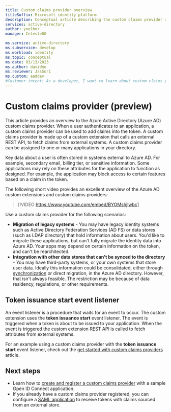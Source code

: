 ```yaml
---
title: Custom claims provider overview
titleSuffix: Microsoft identity platform
description: Conceptual article describing the custom claims provider as part of the custom authentication extension framework.
services: active-directory
author: yoelhor
manager: CelesteDG

ms.service: active-directory
ms.subservice: develop
ms.workload: identity
ms.topic: conceptual
ms.date: 03/13/2023
ms.author: davidmu
ms.reviewer: JasSuri
ms.custom: aaddev 
#Customer intent: As a developer, I want to learn about custom claims provider so that I can augment tokens with claims from an external identity system or role management system.
---
```


# Custom claims provider (preview)

This article provides an overview to the Azure Active Directory (Azure AD) custom claims provider. 
When a user authenticates to an application, a custom claims provider can be used to add  claims into the token. A custom claims provider is made up of a custom extension that calls an external REST API, to fetch claims from external systems. A custom claims provider can be assigned to one or many applications in your directory.

Key data about a user is often stored in systems external to Azure AD. For example, secondary email, billing tier, or sensitive information. Some applications may rely on these attributes for the application to function as designed. For example, the application may block access to certain features based on a claim in the token.

The following short video provides an excellent overview of the Azure AD custom extensions and custom claims providers:
> [!VIDEO https://www.youtube.com/embed/BYOMshjlwbc]

Use a custom claims provider for the following scenarios:

- **Migration of legacy systems** - You may have legacy identity systems such as Active Directory Federation Services (AD FS) or data stores (such as LDAP directory) that hold information about users. You'd like to migrate these applications, but can't fully migrate the identity data into Azure AD. Your apps may depend on certain information on the token, and can't be rearchitected.
- **Integration with other data stores that can't be synced to the directory** - You may have third-party systems, or your own systems that store user data. Ideally this information could be consolidated, either through [synchronization](../cloud-sync/what-is-cloud-sync.md) or direct migration, in the Azure AD directory. However, that isn't always feasible. The restriction may be because of data residency, regulations, or other requirements.

## Token issuance start event listener

An event listener is a procedure that waits for an event to occur. The custom extension uses the **token issuance start** event listener. The  event is triggered when a token is about to be issued to your application. When the event is triggered the custom extension REST API is called to fetch attributes from external systems.

For an example using a custom claims provider with the **token issuance start** event listener, check out the [get started with custom claims providers](custom-extension-get-started.md) article.

## Next steps

- Learn how to [create and register a custom claims provider](custom-extension-get-started.md) with a sample Open ID Connect application.
- If you already have a custom claims provider registered, you can configure a [SAML application](custom-extension-configure-saml-app.md) to receive tokens with claims sourced from an external store.

